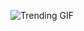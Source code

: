 
<!-- GIF_SECTION -->
![Trending GIF](https://media3.giphy.com/media/v1.Y2lkPThiYjIxNzcyczhwNHB5eXdtNDhodW42ZXQzZW54MGRlaHo0ZTgycnpnbmlsOHFzaSZlcD12MV9naWZzX3NlYXJjaCZjdD1n/aHiv481xki1WdhQonS/giphy.gif)
<!-- END_GIF_SECTION -->
